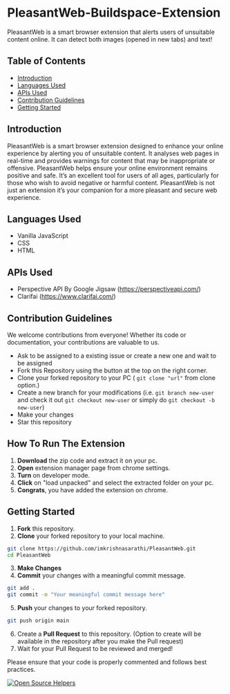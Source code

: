 # PleasantWeb-Buildspace-Extension

PleasantWeb is a smart browser extension that alerts users of unsuitable content online. It can detect both images (opened in new tabs) and text!

## Table of Contents

- [Introduction](#Introduction)
- [Languages Used](#languages-used)
- [APIs Used](#apis-used)
- [Contribution Guidelines](#contribution-guidelines)
- [Getting Started](#getting-started)


## Introduction

PleasantWeb is a smart browser extension designed to enhance your online experience by alerting you of unsuitable content. It analyses web pages in real-time and provides warnings for content that may be inappropriate or offensive. PleasantWeb helps ensure your online environment remains positive and safe. It’s an excellent tool for users of all ages, particularly for those who wish to avoid negative or harmful content. PleasantWeb is not just an extension it’s your companion for a more pleasant and secure web experience.

## Languages Used

- Vanilla JavaScript
- CSS
- HTML

## APIs Used

- Perspective API By Google Jigsaw (https://perspectiveapi.com/)
- Clarifai (https://www.clarifai.com/)

## Contribution Guidelines

We welcome contributions from everyone! Whether its code or documentation, your contributions are valuable to us.

- Ask to be assigned to a existing issue or create a new one and wait to be assigned
- Fork this Repository using the button at the top on the right corner.
- Clone your forked repository to your PC ( `git clone "url"` from clone option.)
- Create a new branch for your modifications (i.e. `git branch new-user` and check it out  `git checkout new-user` or simply do `git checkout -b new-user`)
- Make your changes
- Star this repository

## How To Run The Extension

1. **Download** the zip code and extract it on your pc.
2. **Open** extension manager page from chrome settings.
3. **Turn** on developer mode.
4. **Click** on "load unpacked" and select the extracted folder on your pc.
5. **Congrats**, you have added the extension on chrome.

## Getting Started

1. **Fork** this repository.
2. **Clone** your forked repository to your local machine.
```bash
git clone https://github.com/imkrishnasarathi/PleasantWeb.git
cd PleasantWeb
```
3. **Make Changes**
4. **Commit** your changes with a meaningful commit message.
```bash
git add .
git commit -m "Your meaningful commit message here"
```
5. **Push** your changes to your forked repository.
```bash
git push origin main
```
6. Create a **Pull Request** to this repository. (Option to create will be available in the repository after you make the Pull request)
7. Wait for your Pull Request to be reviewed and merged!

Please ensure that your code is properly commented and follows best practices.

[![Open Source Helpers](https://www.codetriage.com/imkrishnasarathi/pleasantweb/badges/users.svg)](https://www.codetriage.com/imkrishnasarathi/pleasantweb)
  
